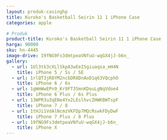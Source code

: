 ```yaml
---
layout: produk-casinghp
title: Kuroko's Basketball Seirin 11 1 iPhone Case
categories: apple

# Produk
product-title: Kuroko's Basketball Seirin 11 1 iPhone Case
harga: 90000
sku: hn-4445
image-drive: 19fNG9Fs3dmtpeaVNfuU-wqGX4jJ-b6n_
gallery:
  - url: 1Ul3tk3cXLlSkpA3wEeI5giuaqsa_mH4N
    title: iPhone 5 / 5s / SE
  - url: 1rlQT3jR8YM2ncbDR8DnAoD1q63VQcphO
    title: iPhone 6 / 6s
  - url: 1gWmWwEPn9_Kr9FT35mnKDouLgNqVdoe4
    title: iPhone 6 Plus / 6s Plus
  - url: 13WPR3u3qENe4Yx2LEslhvcZHWKBWTspF
    title: iPhone 7 / 8
  - url: 1tHJi1VdAlNcmzVKFDp7MQcRswkFDyDwF
    title: iPhone 7 Plus / 8 Plus
  - url: 19fNG9Fs3dmtpeaVNfuU-wqGX4jJ-b6n_
    title: iPhone X
---
```

